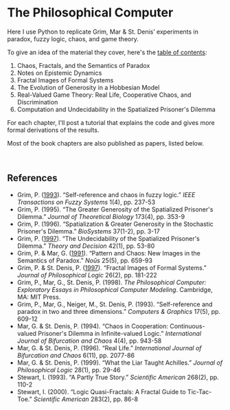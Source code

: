# The Philosophical Computer

Here I use Python to replicate Grim, Mar & St. Denis’ experiments in paradox, fuzzy logic, chaos, and game theory.

To give an idea of the material they cover, here's the <a href="http://www.pgrim.org/pgrim/index.html">table of contents</a>:
<ol>
<li>Chaos, Fractals, and the Semantics of Paradox</li>
<li>Notes on Epistemic Dynamics</li>
<li>Fractal Images of Formal Systems</li>
<li>The Evolution of Generosity in a Hobbesian Model</li>
<li>Real-Valued Game Theory: Real Life, Cooperative Chaos, and Discrimination</li>
<li>Computation and Undecidability in the Spatialized Prisoner's Dilemma</li>
</ol>

For each chapter, I'll post a tutorial that explains the code and gives more formal derivations of the results.

Most of the book chapters are also published as papers, listed below.

&nbsp;

## References
<ul>
<li>Grim, P. (<a href="http://www.pgrim.org/articles/self-referenceandchaosinfuzzylogic.pdf">1993</a>). “Self-reference and chaos in fuzzy logic.” <i>IEEE Transactions on Fuzzy Systems</i> 1(4), pp. 237-53</li>
<li>Grim, P. (1995). “The Greater Generosity of the Spatialized Prisoner's Dilemma.” <i>Journal of Theoretical Biology</i> 173(4), pp. 353-9</li>
<li>Grim, P. (1996). “Spatialization & Greater Generosity in the Stochastic Prisoner's Dilemma.” <i>BioSystems</i> 37(1-2), pp. 3-17</li>
<li>Grim, P. (<a href="http://www.pgrim.org/pgrim/SPATIALP.HTM">1997</a>). “The Undecidability of the Spatialized Prisoner's Dilemma.” <i>Theory and Decision</i> 42(1), pp. 53-80</li>
<li>Grim, P. & Mar, G. (<a href="http://www.pgrim.org/articles/patternandchaos.pdf">1991</a>). “Pattern and Chaos: New Images in the Semantics of Paradox.” <i>Noûs</i> 25(5), pp. 659-93</li>
<li>Grim, P. & St. Denis, P. (<a href="http://www.pgrim.org/fractal/index.html">1997</a>). “Fractal Images of Formal Systems.” <i>Journal of Philosophical Logic</i> 26(2), pp. 181-222</li>
<li>Grim, P., Mar, G., St. Denis, P. (1998). <i>The Philosophical Computer: Exploratory Essays in Philosophical Computer Modeling</i>. Cambridge, MA: MIT Press.</li>
<li>Grim, P., Mar, G., Neiger, M., St. Denis, P. (1993). “Self-reference and paradox in two and three dimensions.” <i>Computers & Graphics</i> 17(5), pp. 609-12</li>
<li>Mar, G. & St. Denis, P. (1994). “Chaos in Cooperation: Continuous-valued Prisoner's Dilemma in Infinite-valued Logic.” <i>International Journal of Bifurcation and Chaos</i> 4(4), pp. 943-58</li>
<li>Mar, G. & St. Denis, P. (1996). “Real Life.” <i>International Journal of Bifurcation and Chaos</i> 6(11), pp. 2077-86</li>
<li>Mar, G. & St. Denis, P. (1999). “What the Liar Taught Achilles.” <i>Journal of Philosophical Logic</i> 28(1), pp. 29-46</li>
<li>Stewart, I. (1993). “A Partly True Story.” <i>Scientific American</i> 268(2), pp. 110-2</li>
<li>Stewart, I. (2000). “Logic Quasi-Fractals: A Fractal Guide to Tic-Tac-Toe.” <i>Scientific American</i> 283(2), pp. 86-8</li>
</ul>
